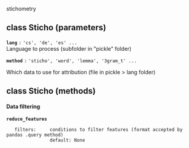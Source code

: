 stichometry

## class Sticho (parameters)

**`lang`** `:`      ``'cs', 'de', 'es' ...``  
Language to process (subfolder in "pickle" folder)  

**`method`** `:`     ``'sticho', 'word', 'lemma', '3gram_t' ...``  

   Which data to use for attribution (file in pickle > lang folder)


## class Sticho (methods)

#### Data filtering

**`reduce_features`**  
```
   filters:     conditions to filter features (format accepted by pandas .query method)
                default: None
```
